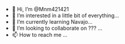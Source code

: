 - 👋 Hi, I’m @Mnm421421
- 👀 I’m interested in a little bit of everything...
- 🌱 I’m currently learning Navajo...
- 💞️ I’m looking to collaborate on ??? ...
- 📫 How to reach me ...

<!---
Mnm421421/Mnm421421 is a ✨ special ✨ repository because its `README.md` (this file) appears on your GitHub profile.
You can click the Preview link to take a look at your changes.
--->
